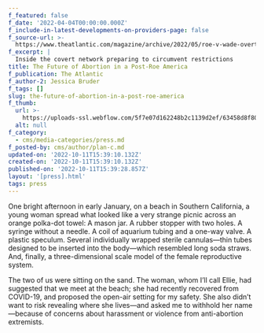```yaml
---
f_featured: false
f_date: '2022-04-04T00:00:00.000Z'
f_include-in-latest-developments-on-providers-page: false
f_source-url: >-
  https://www.theatlantic.com/magazine/archive/2022/05/roe-v-wade-overturn-abortion-rights/629366/?utm_source=feed
f_excerpt: |
  Inside the covert network preparing to circumvent restrictions
title: The Future of Abortion in a Post-Roe America
f_publication: The Atlantic
f_author-2: Jessica Bruder
f_tags: []
slug: the-future-of-abortion-in-a-post-roe-america
f_thumb:
  url: >-
    https://uploads-ssl.webflow.com/5f7e07d162248b2c1139d2ef/63458d8f8001ad57bb3cfe74_atlantica1.jpg
  alt: null
f_category:
  - cms/media-categories/press.md
f_posted-by: cms/author/plan-c.md
updated-on: '2022-10-11T15:39:10.132Z'
created-on: '2022-10-11T15:39:10.132Z'
published-on: '2022-10-11T15:39:28.857Z'
layout: '[press].html'
tags: press
---
```


One bright afternoon in early January, on a beach in Southern California, a young woman spread what looked like a very strange picnic across an orange polka-dot towel: A mason jar. A rubber stopper with two holes. A syringe without a needle. A coil of aquarium tubing and a one-way valve. A plastic speculum. Several individually wrapped sterile cannulas—thin tubes designed to be inserted into the body—which resembled long soda straws. And, finally, a three-dimensional scale model of the female reproductive system.

The two of us were sitting on the sand. The woman, whom I’ll call Ellie, had suggested that we meet at the beach; she had recently recovered from COVID-19, and proposed the open-air setting for my safety. She also didn’t want to risk revealing where she lives—and asked me to withhold her name—because of concerns about harassment or violence from anti-abortion extremists.

‍
